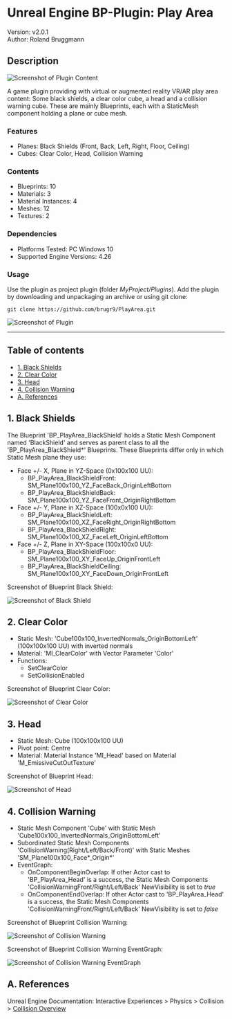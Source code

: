 # Unreal Engine BP-Plugin: Play Area

Version: v2.0.1
<br>Author: Roland Bruggmann

## Description

![Screenshot of Plugin Content](Docs/ScreenshotPluginContent.jpg "Screenshot of Plugin Content")

A game plugin providing with virtual or augmented reality VR/AR play area content: Some black shields, a clear color cube, a head and a collision warning cube. These are mainly Blueprints, each with a StaticMesh component holding a plane or cube mesh.

### Features

* Planes: Black Shields (Front, Back, Left, Right, Floor, Ceiling)
* Cubes: Clear Color, Head, Collision Warning

### Contents

* Blueprints: 10
* Materials: 3
* Material Instances: 4
* Meshes: 12
* Textures: 2

### Dependencies

* Platforms Tested: PC Windows 10
* Supported Engine Versions: 4.26

### Usage

Use the plugin as project plugin (folder *MyProject/Plugins*). Add the plugin by downloading and unpackaging an archive or using git clone:

```shell
git clone https://github.com/brugr9/PlayArea.git
```

![Screenshot of Plugin](Docs/ScreenshotPlugin.jpg "Screenshot of Plugin")

---

## Table of contents

<!-- Start Document Outline -->

* [1. Black Shields](#1-black-shields)
* [2. Clear Color](#2-clear-color)
* [3. Head](#3-head)
* [4. Collision Warning](#4-collision-warning)
* [A. References](#a-references)

<!-- End Document Outline -->

## 1. Black Shields

The Blueprint 'BP_PlayArea_BlackShield' holds a Static Mesh Component named 'BlackShield' and serves as parent class to all the 'BP_PlayArea_BlackShield*' Blueprints. These Blueprints differ only in which Static Mesh plane they use:

* Face +/- X, Plane in YZ-Space (0x100x100 UU):
  * BP_PlayArea_BlackShieldFront: SM_Plane100x100_YZ_FaceBack_OriginLeftBottom
  * BP_PlayArea_BlackShieldBack: SM_Plane100x100_YZ_FaceFront_OriginRightBottom
* Face +/- Y, Plane in XZ-Space (100x0x100 UU):
  * BP_PlayArea_BlackShieldLeft: SM_Plane100x100_XZ_FaceRight_OriginRightBottom
  * BP_PlayArea_BlackShieldRight: SM_Plane100x100_XZ_FaceLeft_OriginLeftBottom
* Face +/- Z, Plane in XY-Space (100x100x0 UU):
  * BP_PlayArea_BlackShieldFloor: SM_Plane100x100_XY_FaceUp_OriginFrontLeft
  * BP_PlayArea_BlackShieldCeiling: SM_Plane100x100_XY_FaceDown_OriginFrontLeft

Screenshot of Blueprint Black Shield:

![Screenshot of Black Shield](Docs/ScreenshotBlackShield.jpg "Screenshot of Black Shield")

## 2. Clear Color

* Static Mesh: 'Cube100x100_InvertedNormals_OriginBottomLeft' (100x100x100 UU) with inverted normals
* Material: 'MI_ClearColor' with Vector Parameter 'Color'
* Functions:
  * SetClearColor
  * SetCollisionEnabled

Screenshot of Blueprint Clear Color:

![Screenshot of Clear Color](Docs/ScreenshotClearColor.jpg "Screenshot of Clear Color")

<div style='page-break-after: always'></div>

## 3. Head

* Static Mesh: Cube (100x100x100 UU)
* Pivot point: Centre
* Material: Material Instance 'MI_Head' based on Material 'M_EmissiveCutOutTexture'

Screenshot of Blueprint Head:

![Screenshot of Head](Docs/ScreenshotHead.jpg "Screenshot of Head")

<div style='page-break-after: always'></div>

## 4. Collision Warning

* Static Mesh Component 'Cube' with Static Mesh 'Cube100x100_InvertedNormals_OriginBottomLeft'
* Subordinated Static Mesh Components 'CollisionWarning(Right/Left/Back/Front)' with Static Meshes 'SM_Plane100x100_Face\*_Origin\*'
* EventGraph:
  * OnComponentBeginOverlap: If other Actor cast to 'BP_PlayArea_Head' is a success, the Static Mesh Components 'CollisionWarningFront/Right/Left/Back' NewVisibility is set to *true*
  * OnComponentEndOverlap: If other Actor cast to 'BP_PlayArea_Head' is a success, the Static Mesh Components 'CollisionWarningFront/Right/Left/Back' NewVisibility is set to *false*

Screenshot of Blueprint Collision Warning:

![Screenshot of Collision Warning](Docs/ScreenshotCollisionWarning.jpg "Screenshot of Collision Warning")

Screenshot of Blueprint Collision Warning EventGraph:

![Screenshot of Collision Warning EventGraph](Docs/ScreenshotCollisionWarningEventGraph.jpg "Screenshot of Collision Warning EventGraph")

## A. References

Unreal Engine Documentation: Interactive Experiences > Physics > Collision > [Collision Overview](https://docs.unrealengine.com/en-US/InteractiveExperiences/Physics/Collision/Overview/index.html)
